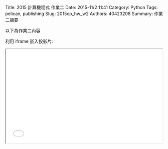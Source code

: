 Title: 2015 計算機程式 作業二
Date: 2015-11/2 11:41
Category: Python
Tags: pelican, publishing
Slug: 2015cp_hw_w2
Authors: 40423208
Summary: 作業二摘要

以下為作業二內容

利用 iframe 嵌入投影片:

<iframe src="40423208_cp_w2_p.html" width="500" height="300"></iframe>


